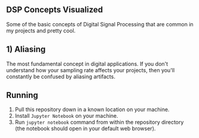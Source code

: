 ## DSP Concepts Visualized
Some of the basic concepts of Digital Signal Processing that are common in my projects and pretty cool.

## 1) Aliasing
The most fundamental concept in digital applications. If you don't understand how your sampling rate affects your projects, then you'll constantly be confused by aliasing artifacts.

## Running
1. Pull this repository down in a known location on your machine.
2. Install `Jupyter Notebook` on your machine.
3. Run `jupyter notebook` command from within the repository directory (the notebook should open in your default web browser).
